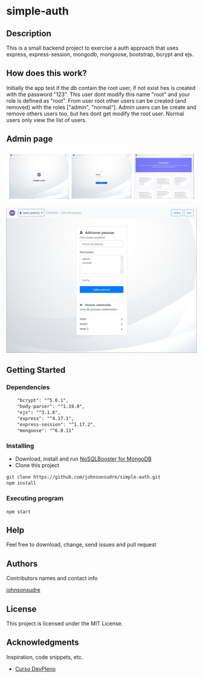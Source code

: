 # simple-auth

## Description

This is a small backend project to exercise a auth approach that uses express, express-session, mongodb, mongoose, bootstrap, bcrypt and ejs.

## How does this work?

Initially the app test if the db contain the root user, if not exist hes is created with the password "123". This user dont modify this name "root" and your role is defined as "root". From user root other users can be created (and removed) with the roles ["admin", "normal"]. Admin users can be create and remove others users too, but hes dont get modify the root user. Normal users only view the list of users.

## Admin page

<p align="center" width="100%">
    <img src="./public/screens.png"> 
</p>

<p align="center" width="100%">
    <img src="./public/admin-screen.jpg"> 
</p>

## Getting Started

### Dependencies

```
    "bcrypt": "^5.0.1",
    "body-parser": "^1.19.0",
    "ejs": "^3.1.6",
    "express": "^4.17.1",
    "express-session": "^1.17.2",
    "mongoose": "^6.0.11"
```

### Installing

- Download, install and run [NoSQLBooster for MongoDB](https://nosqlbooster.com/downloads)
- Clone this project

```
git clone https://github.com/johnsonsudre/simple-auth.git
npm install
```

### Executing program

```
npm start
```

## Help

Feel free to download, change, send issues and pull request

## Authors

Contributors names and contact info

[johnsonsudre](https://github.com/johnsonsudre/)

## License

This project is licensed under the MIT License.

## Acknowledgments

Inspiration, code snippets, etc.

- [Curso DevPleno](https://go.devpleno.com/fsm)
